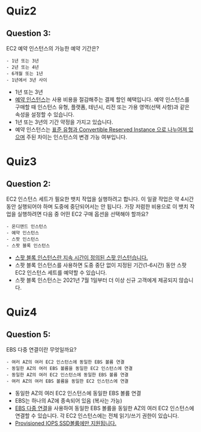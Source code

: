 # Quiz2
## Question 3:
EC2 예약 인스턴스의 가능한 예약 기간은?
```
- 1년 또는 3년
- 2년 또는 4년
- 6개월 또는 1년
- 1년에서 3년 사이
```
- 1년 또는 3년
- [예약 인스턴스](https://docs.aws.amazon.com/ko_kr/AWSEC2/latest/UserGuide/ec2-reserved-instances.html#ri-overview)는 사용 비용을 절감해주는 결제 할인 혜택입니다. 예약 인스턴스를 구매할 때 인스턴스 유형, 플랫폼, 테넌시, 리전 또는 가용 영역(선택 사항)과 같은 속성을 설정할 수 있습니다.
- 1년 또는 3년의 기간 약정을 가지고 있습니다.
- 예약 인스턴스는 [표준 유형과 Convertible Reserved Instance 으로 나누어져 있으며](https://docs.aws.amazon.com/ko_kr/AWSEC2/latest/UserGuide/reserved-instances-types.html) 주된 차이는 인스턴스의 변경 가능 여부입니다.

# Quiz3
## Question 2:
EC2 인스턴스 세트가 필요한 뱃치 작업을 실행하려고 합니다. 이 일괄 작업은 약 4시간 동안 실행되어야 하며 도중에 중단되어서는 안 됩니다. 가장 저렴한 비용으로 이 뱃치 작업을 실행하려면 다음 중 어떤 EC2 구매 옵션을 선택해야 할까요?
```
- 온디맨드 인스턴스
- 예약 인스턴스
- 스팟 인스턴스
- 스팟 블록 인스턴스
```
- [스팟 블록 인스턴스란 지속 시간이 정의된 스팟 인스턴습니다.](https://docs.aws.amazon.com/ko_kr/AWSEC2/latest/UserGuide/spot-requests.html#fixed-duration-spot-instances)
- 스팟 블록 인스턴스를 사용하면 도중 중단 없이 지정된 기간(1-6시간) 동안 스팟 EC2 인스턴스 세트를 예약할 수 있습니다.
- 스팟 블록 인스턴스는 2021년 7월 1일부터 더 이상 신규 고객에게 제공되지 않습니다.

# Quiz4
## Question 5:
EBS 다중 연결이란 무엇일까요?
```
- 여러 AZ의 여러 EC2 인스턴스에 동일한 EBS 볼륨 연결
- 동일한 AZ의 여러 EBS 볼륨을 동일한 EC2 인스턴스에 연결
- 동일한 AZ의 여러 EC2 인스턴스에 동일한 EBS 볼륨 연결
- 여러 AZ의 여러 EBS 볼륨을 동일한 EC2 인스턴스에 연결
```
- 동일한 AZ의 여러 EC2 인스턴스에 동일한 EBS 볼륨 연결
- EBS는 하나의 AZ에 종속되어 있음 (복사는 가능)
- [EBS 다중 연결](https://docs.aws.amazon.com/ko_kr/AWSEC2/latest/UserGuide/ebs-volumes-multi.html)을 사용하여 동일한 EBS 볼륨을 동일한 AZ의 여러 EC2 인스턴스에 연결할 수 있습니다. 각 EC2 인스턴스에는 전체 읽기/쓰기 권한이 있습니다.
- [Provisioned IOPS SSD볼륨에만 지원됩니다.](https://docs.aws.amazon.com/ko_kr/AWSEC2/latest/UserGuide/ebs-volume-types.html#EBSVolumeTypes_piops)